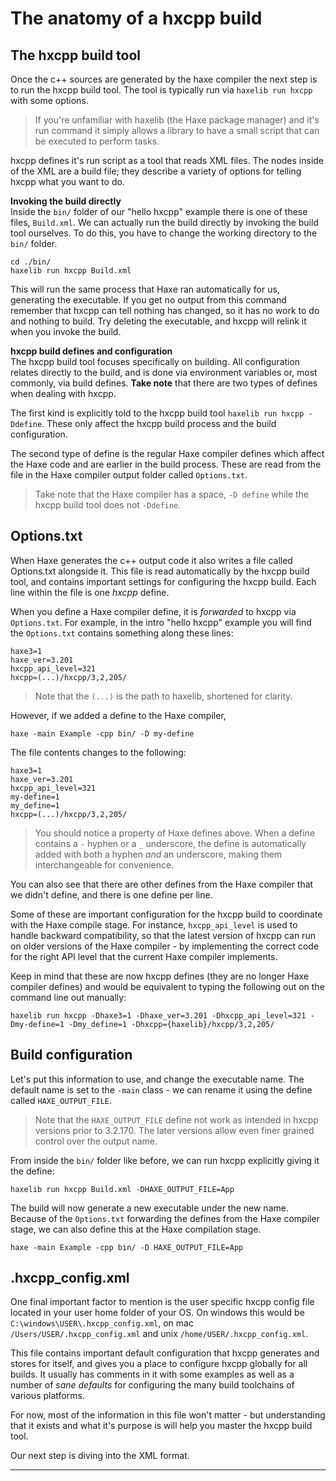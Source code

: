 # The anatomy of a hxcpp build

## The hxcpp build tool

Once the c++ sources are generated by the haxe compiler the next step is to run the hxcpp build tool. The tool is typically run via `haxelib run hxcpp` with some options.

> If you're unfamiliar with haxelib (the Haxe package manager) and it's run command it simply allows a library to have a small script that can be executed to perform tasks.

hxcpp defines it's run script as a tool that reads XML files. The nodes inside of the XML are a build file; they describe a variety of options for telling hxcpp what you want to do.

**Invoking the build directly**   
Inside the `bin/` folder of our "hello hxcpp" example there is one of these files, `Build.xml`. We can actually run the build directly by invoking the build tool ourselves. To do this, you have to change the working directory to the `bin/` folder.

`cd ./bin/`   
`haxelib run hxcpp Build.xml`

This will run the same process that Haxe ran automatically for us, generating the executable. If you get no output from this command remember that hxcpp can tell nothing has changed, so it has no work to do and nothing to build. Try deleting the executable, and hxcpp will relink it when you invoke the build.

**hxcpp build defines and configuration**   
The hxcpp build tool focuses specifically on building. All configuration relates directly to the build, and is done via environment variables or, most commonly, via build defines. **Take note** that there are two types of defines when dealing with hxcpp.

The first kind is explicitly told to the hxcpp build tool `haxelib run hxcpp -Ddefine`. These only affect the hxcpp build process and the build configuration.

The second type of define is the regular Haxe compiler defines which affect the Haxe code and are earlier in the build process. These are read from the file in the Haxe compiler output folder called `Options.txt`.

>Take note that the Haxe compiler has a space, `-D define` while the hxcpp build tool does not `-Ddefine`.


## Options.txt

When Haxe generates the c++ output code it also writes a file called Options.txt alongside it. This file is read automatically by the hxcpp build tool, and contains important settings for configuring the hxcpp build. Each line within the file is one _hxcpp_ define.

When you define a Haxe compiler define, it is _forwarded_ to hxcpp  via `Options.txt`. For example, in the intro "hello hxcpp" example you will find the `Options.txt` contains something along these lines:

```
haxe3=1
haxe_ver=3.201
hxcpp_api_level=321
hxcpp=(...)/hxcpp/3,2,205/
```

>Note that the `(...)` is the path to haxelib, shortened for clarity.

However, if we added a define to the Haxe compiler,

`haxe -main Example -cpp bin/ -D my-define`

The file contents changes to the following:

```
haxe3=1
haxe_ver=3.201
hxcpp_api_level=321
my-define=1
my_define=1
hxcpp=(...)/hxcpp/3,2,205/
```

> You should notice a property of Haxe defines above. When a define contains a `-` hyphen or a `_` underscore, the define is automatically added with both a hyphen _and_ an underscore, making them interchangeable for convenience.

You can also see that there are other defines from the Haxe compiler that we didn't define, and there is one define per line.

Some of these are important configuration for the hxcpp build to coordinate with the Haxe compile stage. For instance, `hxcpp_api_level` is used to handle backward compatibility, so that the latest version of hxcpp can run on older versions of the Haxe compiler - by implementing the correct code for the right API level that the current Haxe compiler implements.

Keep in mind that these are now hxcpp defines (they are no longer Haxe compiler defines) and would be equivalent to typing the following out on the command line out manually:

`haxelib run hxcpp -Dhaxe3=1 -Dhaxe_ver=3.201 -Dhxcpp_api_level=321 -Dmy-define=1 -Dmy_define=1 -Dhxcpp={haxelib}/hxcpp/3,2,205/`

## Build configuration

Let's put this information to use, and change the executable name. The default name is set to the `-main` class - we can rename it using the define called `HAXE_OUTPUT_FILE`.

> Note that the `HAXE_OUTPUT_FILE` define not work as intended in hxcpp versions prior to 3.2.170. The later versions allow even finer grained control over the output name.

From inside the `bin/` folder like before, we can run hxcpp explicitly giving it the define:

`haxelib run hxcpp Build.xml -DHAXE_OUTPUT_FILE=App`

The build will now generate a new executable under the new name. Because of the `Options.txt` forwarding the defines from the Haxe compiler stage, we can also define this at the Haxe compilation stage.

`haxe -main Example -cpp bin/ -D HAXE_OUTPUT_FILE=App`

## .hxcpp_config.xml

One final important factor to mention is the user specific hxcpp config file located in your user home folder of your OS. On windows this would be `C:\windows\USER\.hxcpp_config.xml`, on mac `/Users/USER/.hxcpp_config.xml` and unix `/home/USER/.hxcpp_config.xml`.

This file contains important default configuration that hxcpp generates and stores for itself, and gives you a place to configure hxcpp globally for all builds. It usually has comments in it with some examples as well as a number of _sane defaults_ for configuring the many build toolchains of various platforms.

For now, most of the information in this file won't matter - but understanding that it exists and what it's purpose is will help you master the hxcpp build tool.

Our next step is diving into the XML format.

---
